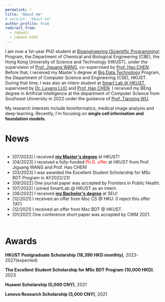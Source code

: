 ```yaml
---
permalink: /
title: "About me"
# excerpt: "About me"
author_profile: true
redirect_from: 
  - /about/
  - /about.html
---
```


I am now a 1st-year PhD student at [Bioengineering (Scientific Programming)](http://www.csc.ust.hk/scc/) Program, the Department of Chemical and Biological Engineering (CBE), the Hong Kong University of Science and Technology (HKUST), under the supervision of [Prof. Jiguang WANG](https://wang-lab.hkust.edu.hk/people/cv_html/Jiguang_wang_cv.html), co-supervised by [Prof. Hao CHEN](https://hkustsmartlab.netlify.app/people/prof.-hao-chen/). Before that, I received my Master's degree at [Big Data Technology](https://seng.hkust.edu.hk/academics/taught-postgraduate/msc-bdt) Program, the Department of Computer Science and Engineering (CSE), HKUST. During that time, I was also an intern student at [Smart Lab @ HKUST](https://hkustsmartlab.netlify.app/), supervised by [Dr. Luyang LUO](https://llyxc.github.io) and [Prof. Hao CHEN](https://cse.hkust.edu.hk/~jhc/). I received my BEng degree in Artificial Intelligence at the department of Computer Science from Southeast University in 2022 under the guidance of [Prof. Tianxing WU](https://tianxing-wu.github.io). 

My research interests include bioinformatics, medical image analysis and deep learning. Recently, I'm focusing on **single cell information and foundation models**.


News
======
<div style="height: 240px; overflow: auto;">
<ul>
	<li>
		[07/2023] I received <a href="https://wmh1203.github.io/files/Certificate.png"><b>my Master's degree</b></a> at HKUST!<br />
	</li>
  <li>
		[04/2023] I received a fully-funded <font color="red">Ph.D. offer</font> at HKUST from Prof. Jiguang WANG and Prof. Hao CHEN!<br />
	</li>
	<li>
		[03/2023] I was awarded the Excellent Student Scholarship for MSc BDT Program in AY2022/23!<br />
	</li>
	<li>
		[09/2022] One journal paper was accepted by Frontiers in Public Health.<br />
	</li>
	<li>
		[07/2022] I joined SmartLab @ HKUST as an intern.<br />
	</li>
	<li>
	[06/2022] I received <a href="https://mp.weixin.qq.com/s/vf07uoFXJeO4gJeNXbzZ6A"><b>my Bachelor's degree</b></a> at SEU!<br />
	</li>
	<li>
	[12/2021] I received an offer from Msc CS @ HKU. (I reject this offer TAT)<br />
	</li>
	<li>
	[12/2021] I received an offer from Msc BDT @ HKUST.<br />
	</li>
  <li>
	[01/2021] One conference short paper was accepted by CIKM 2021.<br />
	</li>
</ul>
</div>



Awards
======
**HKUST Postgraduate Scholarship (18,390 HKD monthly)**, 2023-2027(expected)

**The Excellent Student Scholarship for MSc BDT Program (10,000 HKD)**, 2023

**Huawei Scholarship (5,000 CNY)**, 2021

**Lenovo Research Scholarship (5,000 CNY)**, 2021
